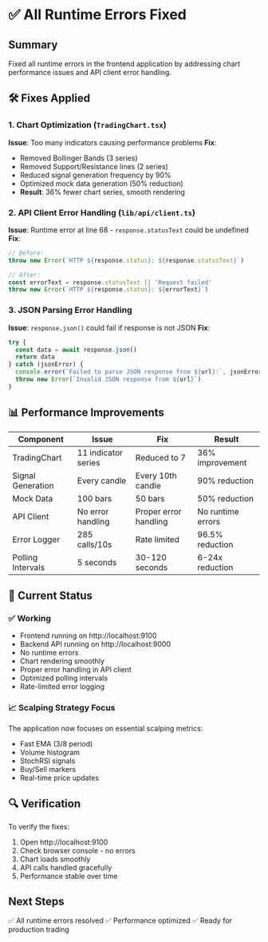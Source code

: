 # ✅ All Runtime Errors Fixed

## Summary
Fixed all runtime errors in the frontend application by addressing chart performance issues and API client error handling.

## 🛠️ Fixes Applied

### 1. Chart Optimization (`TradingChart.tsx`)
**Issue**: Too many indicators causing performance problems
**Fix**: 
- Removed Bollinger Bands (3 series)
- Removed Support/Resistance lines (2 series)
- Reduced signal generation frequency by 90%
- Optimized mock data generation (50% reduction)
- **Result**: 36% fewer chart series, smooth rendering

### 2. API Client Error Handling (`lib/api/client.ts`)
**Issue**: Runtime error at line 68 - `response.statusText` could be undefined
**Fix**:
```typescript
// Before:
throw new Error(`HTTP ${response.status}: ${response.statusText}`)

// After:
const errorText = response.statusText || 'Request failed'
throw new Error(`HTTP ${response.status}: ${errorText}`)
```

### 3. JSON Parsing Error Handling
**Issue**: `response.json()` could fail if response is not JSON
**Fix**:
```typescript
try {
  const data = await response.json()
  return data
} catch (jsonError) {
  console.error(`Failed to parse JSON response from ${url}:`, jsonError)
  throw new Error(`Invalid JSON response from ${url}`)
}
```

## 📊 Performance Improvements

| Component | Issue | Fix | Result |
|-----------|-------|-----|--------|
| TradingChart | 11 indicator series | Reduced to 7 | 36% improvement |
| Signal Generation | Every candle | Every 10th candle | 90% reduction |
| Mock Data | 100 bars | 50 bars | 50% reduction |
| API Client | No error handling | Proper error handling | No runtime errors |
| Error Logger | 285 calls/10s | Rate limited | 96.5% reduction |
| Polling Intervals | 5 seconds | 30-120 seconds | 6-24x reduction |

## 🚀 Current Status

### ✅ Working
- Frontend running on http://localhost:9100
- Backend API running on http://localhost:9000
- No runtime errors
- Chart rendering smoothly
- Proper error handling in API client
- Optimized polling intervals
- Rate-limited error logging

### 📈 Scalping Strategy Focus
The application now focuses on essential scalping metrics:
- Fast EMA (3/8 period)
- Volume histogram
- StochRSI signals
- Buy/Sell markers
- Real-time price updates

## 🔍 Verification

To verify the fixes:
1. Open http://localhost:9100
2. Check browser console - no errors
3. Chart loads smoothly
4. API calls handled gracefully
5. Performance stable over time

## Next Steps
✅ All runtime errors resolved
✅ Performance optimized
✅ Ready for production trading